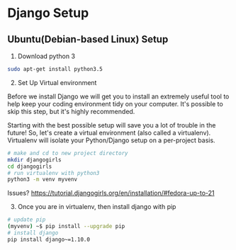 # Django Setup

## Ubuntu(Debian-based Linux) Setup

1. Download python 3  
```bash
sudo apt-get install python3.5  
```  
2. Set Up Virtual environment    

Before we install Django we will get you to install an extremely useful tool to help keep your coding environment tidy on your computer. It's possible to skip this step, but it's highly recommended.   

Starting with the best possible setup will save you a lot of trouble in the future! So, let's create a virtual environment (also called a virtualenv). Virtualenv will isolate your Python/Django setup on a per-project basis.  

```bash
# make and cd to new project directory
mkdir djangogirls
cd djangogirls
# run virtualenv with python3
python3 -m venv myvenv
```  
Issues?  https://tutorial.djangogirls.org/en/installation/#fedora-up-to-21 

3. Once you are in virtualenv, then install django with pip  
```bash
# update pip
(myvenv) ~$ pip install --upgrade pip
# install django 
pip install django~=1.10.0
```

